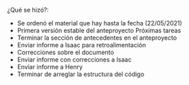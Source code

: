 ¿Qué se hizó?:
 - Se ordenó el material que hay hasta la fecha (22/05/2021) 
 - Primera versión estable del anteproyecto
Próximas tareas
 - Terminar la sección de antecedentes en el anteproyecto
 - Enviar informe a Isaac para retroalimentación
 - Correcciones sobre el documento
 - Enviar informe con correcciones a Isaac
 - Enviar informe a Henry
 - Terminar de arreglar la estructura del código
